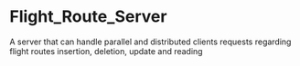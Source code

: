# Flight_Route_Server
A server that can handle parallel and distributed clients requests regarding flight routes insertion, deletion, update and reading 
